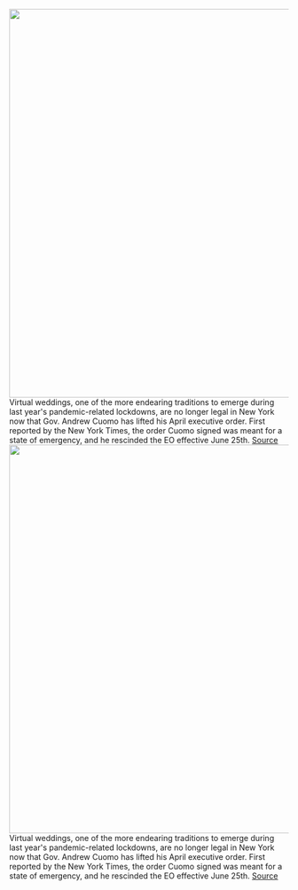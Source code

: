 <img src='https://cdn.vox-cdn.com/thumbor/l95-FxWEuK1ywjhtAHjERhIge3U=/0x0:3000x2000/1200x800/filters:focal(1260x760:1740x1240)/cdn.vox-cdn.com/uploads/chorus_image/image/69595133/VRG_3955_zoomweddings.0.0.jpg' width='700px' /><br/>
Virtual weddings, one of the more endearing traditions to emerge during last year's pandemic-related lockdowns, are no longer legal in New York now that Gov. Andrew Cuomo has lifted his April executive order. First reported by the New York Times, the order Cuomo signed was meant for a state of emergency, and he rescinded the EO effective June 25th.
<a href='https://www.theverge.com/2021/7/17/22581333/no-more-zoom-weddings-new-york-cuomo-lifts-executive-order'> Source <a/><img src='https://cdn.vox-cdn.com/thumbor/l95-FxWEuK1ywjhtAHjERhIge3U=/0x0:3000x2000/1200x800/filters:focal(1260x760:1740x1240)/cdn.vox-cdn.com/uploads/chorus_image/image/69595133/VRG_3955_zoomweddings.0.0.jpg' width='700px' /><br/>
Virtual weddings, one of the more endearing traditions to emerge during last year's pandemic-related lockdowns, are no longer legal in New York now that Gov. Andrew Cuomo has lifted his April executive order. First reported by the New York Times, the order Cuomo signed was meant for a state of emergency, and he rescinded the EO effective June 25th.
<a href='https://www.theverge.com/2021/7/17/22581333/no-more-zoom-weddings-new-york-cuomo-lifts-executive-order'> Source <a/>